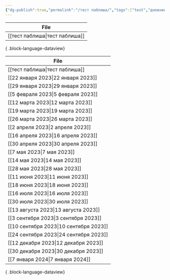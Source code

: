 ```yaml
---
{"dg-publish":true,"permalink":"/тест паблиша/","tags":["test","дневник"]}
---
```


| File                              |
| --------------------------------- |
| [[тест паблиша\|тест паблиша]] |

{ .block-language-dataview}


| File                                      |
| ----------------------------------------- |
| [[тест паблиша\|тест паблиша]]         |
| [[22 января 2023\|22 января 2023]]     |
| [[29 января 2023\|29 января 2023]]     |
| [[5 февраля 2023\|5 февраля 2023]]     |
| [[12 марта 2023\|12 марта 2023]]       |
| [[19 марта 2023\|19 марта 2023]]       |
| [[26 марта 2023\|26 марта 2023]]       |
| [[2 апреля 2023\|2 апреля 2023]]       |
| [[16 апреля 2023\|16 апреля 2023]]     |
| [[30 апреля 2023\|30 апреля 2023]]     |
| [[7 мая 2023\|7 мая 2023]]             |
| [[14 мая 2023\|14 мая 2023]]           |
| [[28 мая 2023\|28 мая 2023]]           |
| [[11 июня 2023\|11 июня 2023]]         |
| [[18 июня 2023\|18 июня 2023]]         |
| [[16 июля 2023\|16 июля 2023]]         |
| [[30 июля 2023\|30 июля 2023]]         |
| [[13 августа 2023\|13 августа 2023]]   |
| [[3 сентября 2023\|3 сентября 2023]]   |
| [[10 сентября 2023\|10 сентября 2023]] |
| [[24 сентября 2023\|24 сентября 2023]] |
| [[12 декабря 2023\|12 декабря 2023]]   |
| [[30 декабря 2023\|30 декабря 2023]]   |
| [[7 января 2024\|7 января 2024]]       |

{ .block-language-dataview}
